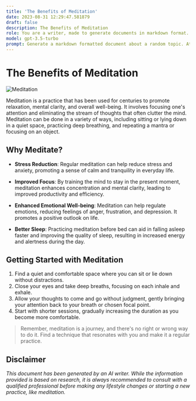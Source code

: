 ```yaml
---
title: 'The Benefits of Meditation'
date: 2023-08-31 12:29:47.581879
draft: false
description: The Benefits of Meditation
role: You are a writer, made to generate documents in markdown format. It is very important that all of the documents you generate are in valid markdown format.
model: gpt-3.5-turbo
prompt: Generate a markdown formatted document about a random topic. At the bottom, include a disclaimer explaining that the document was generated by you. The first line of the document should be the title. Make sure that the entire document is in proper markdown format, using a mix of various tags to make the document visually appealing.
---
```


# The Benefits of Meditation

![Meditation](https://www.example.com/images/meditation.jpg)

Meditation is a practice that has been used for centuries to promote relaxation, mental clarity, and overall well-being. It involves focusing one's attention and eliminating the stream of thoughts that often clutter the mind. Meditation can be done in a variety of ways, including sitting or lying down in a quiet space, practicing deep breathing, and repeating a mantra or focusing on an object.

## Why Meditate?

* **Stress Reduction**: Regular meditation can help reduce stress and anxiety, promoting a sense of calm and tranquility in everyday life.

* **Improved Focus**: By training the mind to stay in the present moment, meditation enhances concentration and mental clarity, leading to improved productivity and efficiency.

* **Enhanced Emotional Well-being**: Meditation can help regulate emotions, reducing feelings of anger, frustration, and depression. It promotes a positive outlook on life.

* **Better Sleep**: Practicing meditation before bed can aid in falling asleep faster and improving the quality of sleep, resulting in increased energy and alertness during the day.

## Getting Started with Meditation

1. Find a quiet and comfortable space where you can sit or lie down without distractions.
2. Close your eyes and take deep breaths, focusing on each inhale and exhale.
3. Allow your thoughts to come and go without judgment, gently bringing your attention back to your breath or chosen focal point.
4. Start with shorter sessions, gradually increasing the duration as you become more comfortable.

> Remember, meditation is a journey, and there's no right or wrong way to do it. Find a technique that resonates with you and make it a regular practice.

## Disclaimer

*This document has been generated by an AI writer. While the information provided is based on research, it is always recommended to consult with a qualified professional before making any lifestyle changes or starting a new practice, like meditation.*